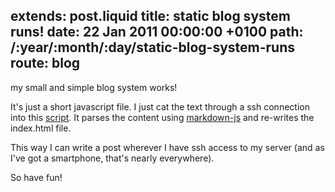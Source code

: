 extends: post.liquid
title: static blog system runs!
date: 22 Jan 2011 00:00:00 +0100
path: /:year/:month/:day/static-blog-system-runs
route: blog
---

my small and simple blog system works!

It's just a short javascript file. I just cat the text through a ssh connection into this [script](http://tmp.fnordig.de/post.js). It parses the content using [markdown-js](https://github.com/evilstreak/markdown-js) and re-writes the index.html file.

This way I can write a post wherever I have ssh access to my server (and as I've got a smartphone, that's nearly everywhere).

So have fun!
